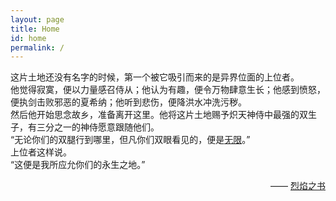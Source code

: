 ```yaml
---
layout: page
title: Home
id: home
permalink: /
---
```


  这片土地还没有名字的时候，第一个被它吸引而来的是异界位面的上位者。
<br>
  他觉得寂寞，便以力量感召侍从；他认为有趣，便令万物肆意生长；他感到愤怒，便执剑击败邪恶的夏希纳；他听到悲伤，便降洪水冲洗污秽。
<br>
  然后他开始思念故乡，准备离开这里。他将这片土地赐予炽天神侍中最强的双生子，有三分之一的神侍愿意跟随他们。
<br>
  “无论你们的双腿行到哪里，但凡你们双眼看见的，便是<a href="/ensof.html" class="internal-link">无限</a>。”
<br>
  上位者这样说。
<br>
  “这便是我所应允你们的永生之地。”
<br>

  <p align="right">—— <a href="/烈焰之书.html" class="internal-link">烈焰之书</a></p>
